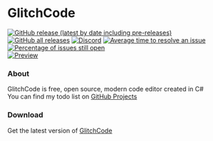 # GlitchCode
[![GitHub release (latest by date including pre-releases)](https://img.shields.io/github/v/release/MichixYT/GlitchCode?include_prereleases&label=latest%20release)](https://github.com/MichixYT/GlitchCode/releases/latest)
[![GitHub all releases](https://img.shields.io/github/downloads/MichixYT/GlitchCode/total?label=total%20downloads)](#)
[![Discord](https://img.shields.io/discord/808809804469895208)](https://discord.gg/2dv42hZTC7)
[![Average time to resolve an issue](http://isitmaintained.com/badge/resolution/MichixYT/GlitchCode.svg)](#)
[![Percentage of issues still open](http://isitmaintained.com/badge/open/MichixYT/GlitchCode.svg)](#)<br>
[![Preview](https://i.imgur.com/6dOmPaX.png)](#)
### About
GlitchCode is free, open source, modern code editor created in C#<br>
You can find my todo list on [GitHub Projects](https://github.com/MichixYT/GlitchCode/projects/1)
### Download
Get the latest version of [GlitchCode](https://github.com/MichixYT/GlitchCode/releases)

